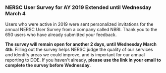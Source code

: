 ### NERSC User Survey for AY 2019 Extended until Wednesday March 4

Users who were active in 2019 were sent personalized invitations for the 
annual NERSC User Survey from a company called NBRI. Thank you to the 650
users who have already submitted your feedback.

**The survey will remain open for another 2 days, until Wednesday March 4th**. 
Filling out the survey helps NERSC judge the quality of our services and 
identify areas we could improve, and is important for our annual reporting to 
DOE. If you haven't already, **please use the link in your email to complete
the survey before Wednesday**. 


